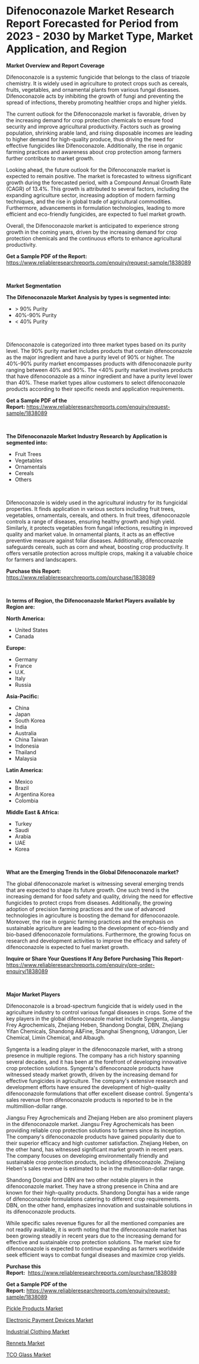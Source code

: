 <p><h1>Difenoconazole Market Research Report Forecasted for Period from 2023 -  2030 by Market Type, Market Application, and Region</h1></p><p><strong>Market Overview and Report Coverage</strong></p>
<p><p>Difenoconazole is a systemic fungicide that belongs to the class of triazole chemistry. It is widely used in agriculture to protect crops such as cereals, fruits, vegetables, and ornamental plants from various fungal diseases. Difenoconazole acts by inhibiting the growth of fungi and preventing the spread of infections, thereby promoting healthier crops and higher yields.</p><p>The current outlook for the Difenoconazole market is favorable, driven by the increasing demand for crop protection chemicals to ensure food security and improve agricultural productivity. Factors such as growing population, shrinking arable land, and rising disposable incomes are leading to higher demand for high-quality produce, thus driving the need for effective fungicides like Difenoconazole. Additionally, the rise in organic farming practices and awareness about crop protection among farmers further contribute to market growth.</p><p>Looking ahead, the future outlook for the Difenoconazole market is expected to remain positive. The market is forecasted to witness significant growth during the forecasted period, with a Compound Annual Growth Rate (CAGR) of 13.4%. This growth is attributed to several factors, including the expanding agriculture sector, increasing adoption of modern farming techniques, and the rise in global trade of agricultural commodities. Furthermore, advancements in formulation technologies, leading to more efficient and eco-friendly fungicides, are expected to fuel market growth.</p><p>Overall, the Difenoconazole market is anticipated to experience strong growth in the coming years, driven by the increasing demand for crop protection chemicals and the continuous efforts to enhance agricultural productivity.</p></p>
<p><strong>Get a Sample PDF of the Report:</strong> <a href="https://www.reliableresearchreports.com/enquiry/request-sample/1838089">https://www.reliableresearchreports.com/enquiry/request-sample/1838089</a></p>
<p>&nbsp;</p>
<p><strong>Market Segmentation</strong></p>
<p><strong>The Difenoconazole Market Analysis by types is segmented into:</strong></p>
<p><ul><li>> 90% Purity</li><li>40%-90% Purity</li><li>< 40% Purity</li></ul></p>
<p>&nbsp;</p>
<p><p>Difenoconazole is categorized into three market types based on its purity level. The 90% purity market includes products that contain difenoconazole as the major ingredient and have a purity level of 90% or higher. The 40%-90% purity market encompasses products with difenoconazole purity ranging between 40% and 90%. The <40% purity market involves products that have difenoconazole as a minor ingredient and have a purity level lower than 40%. These market types allow customers to select difenoconazole products according to their specific needs and application requirements.</p></p>
<p><strong>Get a Sample PDF of the Report:</strong>&nbsp;<a href="https://www.reliableresearchreports.com/enquiry/request-sample/1838089">https://www.reliableresearchreports.com/enquiry/request-sample/1838089</a></p>
<p>&nbsp;</p>
<p><strong>The Difenoconazole Market Industry Research by Application is segmented into:</strong></p>
<p><ul><li>Fruit Trees</li><li>Vegetables</li><li>Ornamentals</li><li>Cereals</li><li>Others</li></ul></p>
<p>&nbsp;</p>
<p><p>Difenoconazole is widely used in the agricultural industry for its fungicidal properties. It finds application in various sectors including fruit trees, vegetables, ornamentals, cereals, and others. In fruit trees, difenoconazole controls a range of diseases, ensuring healthy growth and high yield. Similarly, it protects vegetables from fungal infections, resulting in improved quality and market value. In ornamental plants, it acts as an effective preventive measure against foliar diseases. Additionally, difenoconazole safeguards cereals, such as corn and wheat, boosting crop productivity. It offers versatile protection across multiple crops, making it a valuable choice for farmers and landscapers.</p></p>
<p><strong>Purchase this Report:</strong>&nbsp; <a href="https://www.reliableresearchreports.com/purchase/1838089">https://www.reliableresearchreports.com/purchase/1838089</a></p>
<p>&nbsp;</p>
<p><strong>In terms of Region, the Difenoconazole Market Players available by Region are:</strong></p>
<p>
    <p> <strong> North America: </strong>
        <ul>
            <li>United States</li>
            <li>Canada</li>
        </ul>
        </p> 
    <p> <strong> Europe: </strong>
        <ul>
            <li>Germany</li>
            <li>France</li>
            <li>U.K.</li>
            <li>Italy</li>
            <li>Russia</li>
        </ul>
        </p> 
    <p> <strong> Asia-Pacific: </strong>
        <ul>
            <li>China</li>
            <li>Japan</li>
            <li>South Korea</li>
            <li>India</li>
            <li>Australia</li>
            <li>China Taiwan</li>
            <li>Indonesia</li>
            <li>Thailand</li>
            <li>Malaysia</li>
        </ul>
        </p> 
    <p> <strong> Latin America: </strong>
        <ul>
            <li>Mexico</li>
            <li>Brazil</li>
            <li>Argentina Korea</li>
            <li>Colombia</li>
        </ul>
        </p> 
    <p> <strong> Middle East & Africa: </strong>
        <ul>
            <li>Turkey</li>
            <li>Saudi</li>
            <li>Arabia</li>
            <li>UAE</li>
            <li>Korea</li>
        </ul>
    </p>
    </p>
<p>&nbsp;</p>
<p><strong>What are the Emerging Trends in the Global Difenoconazole market?</strong></p>
<p><p>The global difenoconazole market is witnessing several emerging trends that are expected to shape its future growth. One such trend is the increasing demand for food safety and quality, driving the need for effective fungicides to protect crops from diseases. Additionally, the growing adoption of precision farming practices and the use of advanced technologies in agriculture is boosting the demand for difenoconazole. Moreover, the rise in organic farming practices and the emphasis on sustainable agriculture are leading to the development of eco-friendly and bio-based difenoconazole formulations. Furthermore, the growing focus on research and development activities to improve the efficacy and safety of difenoconazole is expected to fuel market growth.</p></p>
<p><strong>Inquire or Share Your Questions If Any Before Purchasing This Report</strong>- <a href="https://www.reliableresearchreports.com/enquiry/pre-order-enquiry/1838089">https://www.reliableresearchreports.com/enquiry/pre-order-enquiry/1838089</a></p>
<p>&nbsp;</p>
<p><strong>Major Market Players</strong></p>
<p><p>Difenoconazole is a broad-spectrum fungicide that is widely used in the agriculture industry to control various fungal diseases in crops. Some of the key players in the global difenoconazole market include Syngenta, Jiangsu Frey Agrochemicals, Zhejiang Heben, Shandong Dongtai, DBN, Zhejiang Yifan Chemicals, Shandong A&Fine, Shanghai Shengnong, Udrangon, Lier Chemical, Limin Chemical, and Albaugh.</p><p>Syngenta is a leading player in the difenoconazole market, with a strong presence in multiple regions. The company has a rich history spanning several decades, and it has been at the forefront of developing innovative crop protection solutions. Syngenta's difenoconazole products have witnessed steady market growth, driven by the increasing demand for effective fungicides in agriculture. The company's extensive research and development efforts have ensured the development of high-quality difenoconazole formulations that offer excellent disease control. Syngenta's sales revenue from difenoconazole products is reported to be in the multimillion-dollar range.</p><p>Jiangsu Frey Agrochemicals and Zhejiang Heben are also prominent players in the difenoconazole market. Jiangsu Frey Agrochemicals has been providing reliable crop protection solutions to farmers since its inception. The company's difenoconazole products have gained popularity due to their superior efficacy and high customer satisfaction. Zhejiang Heben, on the other hand, has witnessed significant market growth in recent years. The company focuses on developing environmentally friendly and sustainable crop protection products, including difenoconazole. Zhejiang Heben's sales revenue is estimated to be in the multimillion-dollar range.</p><p>Shandong Dongtai and DBN are two other notable players in the difenoconazole market. They have a strong presence in China and are known for their high-quality products. Shandong Dongtai has a wide range of difenoconazole formulations catering to different crop requirements. DBN, on the other hand, emphasizes innovation and sustainable solutions in its difenoconazole products.</p><p>While specific sales revenue figures for all the mentioned companies are not readily available, it is worth noting that the difenoconazole market has been growing steadily in recent years due to the increasing demand for effective and sustainable crop protection solutions. The market size for difenoconazole is expected to continue expanding as farmers worldwide seek efficient ways to combat fungal diseases and maximize crop yields.</p></p>
<p><strong>Purchase this Report:</strong>&nbsp;&nbsp;<a href="https://www.reliableresearchreports.com/purchase/1838089">https://www.reliableresearchreports.com/purchase/1838089</a></p>
<p></p>
<p><strong>Get a Sample PDF of the Report:</strong>&nbsp;<a href="https://www.reliableresearchreports.com/enquiry/request-sample/1838089">https://www.reliableresearchreports.com/enquiry/request-sample/1838089</a></p>
<p><p><a href="https://medium.com/@humanhydrohq/pickle-products-nbsp-market-focuses-on-market-share-size-and-projected-forecast-till-2030-acb22d70406b">Pickle Products Market</a></p><p><a href="https://medium.com/@enosstark1905/analyzing-electronic-payment-devices-market-global-industry-perspective-and-forecast-2023-to-181888a7d566">Electronic Payment Devices Market</a></p><p><a href="https://medium.com/@lincolnfeil/decoding-industrial-clothing-market-metrics-market-share-trends-and-growth-patterns-56d85bcd2521">Industrial Clothing Market</a></p><p><a href="https://github.com/gaydyna/Market-Research-Report-List-1/blob/main/rennets-market.md">Rennets Market</a></p><p><a href="https://github.com/tamvrosiya/Market-Research-Report-List-1/blob/main/tco-glass-market.md">TCO Glass Market</a></p></p>